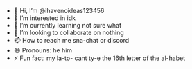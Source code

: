 - 👋 Hi, I’m @ihavenoideas123456
- 👀 I’m interested in idk
- 🌱 I’m currently learning not sure what
- 💞️ I’m looking to collaborate on nothing
- 📫 How to reach me sna-chat or discord
- 😄 Pronouns: he him
- ⚡ Fun fact: my la-to- cant ty-e the 16th letter of the al-habet



